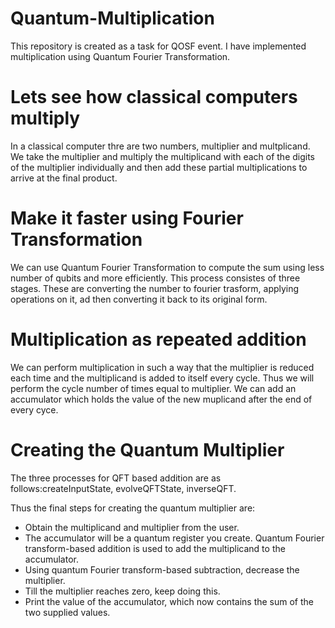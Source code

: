 # Quantum-Multiplication
This repository is created as a task for QOSF event. I have implemented multiplication using Quantum Fourier Transformation.

<h1> Lets see how classical computers multiply</h1>
<p> In a classical computer thre are two numbers, multiplier and multplicand. We take the multiplier and multiply the multiplicand with each of the digits of the multiplier individually and then add these partial multiplications to arrive at the final product.

<h1> Make it faster using Fourier Transformation</h1>
<p> We can use Quantum Fourier Transformation to compute the sum using less number of qubits and more efficiently. This process consistes of three stages. These are converting the number to fourier trasform, applying operations on it, ad then converting it back to its original form.</p>
<h1> Multiplication as repeated addition</h1>
<p> We can perform multiplication in such a way that the multiplier is reduced each time and the multiplicand is added to itself every cycle. Thus we will perform the cycle number of times equal to multiplier. We can add an accumulator which holds the value of the new muplicand after the end of every cyce.</p>
<h1>Creating the Quantum Multiplier</h1>
<p> The three processes for QFT based addition are as follows:createInputState, evolveQFTState, inverseQFT.</p><p>
Thus the final steps for creating the quantum multiplier are:
<ul>
<li>Obtain the multiplicand and multiplier from the user.</li>
<li>The accumulator will be a quantum register you create.
Quantum Fourier transform-based addition is used to add the multiplicand to the accumulator.
</li>
<li>
Using quantum Fourier transform-based subtraction, decrease the multiplier.
</li><li>
Till the multiplier reaches zero, keep doing this.
</li><li>
Print the value of the accumulator, which now contains the sum of the two supplied values.
</li>

